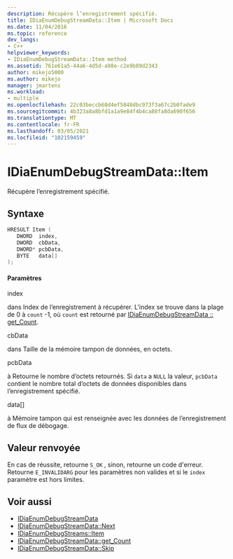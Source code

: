 ```yaml
---
description: Récupère l’enregistrement spécifié.
title: IDiaEnumDebugStreamData::Item | Microsoft Docs
ms.date: 11/04/2016
ms.topic: reference
dev_langs:
- C++
helpviewer_keywords:
- IDiaEnumDebugStreamData::Item method
ms.assetid: 761e61a5-44a6-4d5d-a98e-c2e9b89d2343
author: mikejo5000
ms.author: mikejo
manager: jmartens
ms.workload:
- multiple
ms.openlocfilehash: 22c03beccb60d4ef5848dbc973f3a67c2b0fade9
ms.sourcegitcommit: 4b323a8a8bfd1a1a9e84f4b4ca88fa8da690f656
ms.translationtype: MT
ms.contentlocale: fr-FR
ms.lasthandoff: 03/05/2021
ms.locfileid: "102159459"
---
```

# <a name="idiaenumdebugstreamdataitem"></a>IDiaEnumDebugStreamData::Item
Récupère l’enregistrement spécifié.

## <a name="syntax"></a>Syntaxe

```C++
HRESULT Item ( 
   DWORD  index,
   DWORD  cbData,
   DWORD* pcbData,
   BYTE   data[]
);
```

#### <a name="parameters"></a>Paramètres
 index

dans Index de l’enregistrement à récupérer. L’index se trouve dans la plage de 0 à `count` -1, où `count` est retourné par [IDiaEnumDebugStreamData :: get_Count](../../debugger/debug-interface-access/idiaenumdebugstreamdata-get-count.md).

 cbData

dans Taille de la mémoire tampon de données, en octets.

 pcbData

à Retourne le nombre d’octets retournés. Si `data` a `NULL` la valeur, `pcbData` contient le nombre total d’octets de données disponibles dans l’enregistrement spécifié.

 data[]

à Mémoire tampon qui est renseignée avec les données de l’enregistrement de flux de débogage.

## <a name="return-value"></a>Valeur renvoyée
 En cas de réussite, retourne `S_OK` , sinon, retourne un code d'erreur. Retourne `E_INVALIDARG` pour les paramètres non valides et si le `index` paramètre est hors limites.

## <a name="see-also"></a>Voir aussi
- [IDiaEnumDebugStreamData](../../debugger/debug-interface-access/idiaenumdebugstreamdata.md)
- [IDiaEnumDebugStreamData::Next](../../debugger/debug-interface-access/idiaenumdebugstreamdata-next.md)
- [IDiaEnumDebugStreams::Item](../../debugger/debug-interface-access/idiaenumdebugstreams-item.md)
- [IDiaEnumDebugStreamData::get_Count](../../debugger/debug-interface-access/idiaenumdebugstreamdata-get-count.md)
- [IDiaEnumDebugStreamData::Skip](../../debugger/debug-interface-access/idiaenumdebugstreamdata-skip.md)
